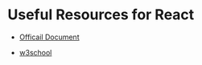 # Useful Resources for React

- [Officail Document](https://reactjs.org/docs/getting-started.html)

- [w3school](https://www.w3schools.com/react/default.asp)